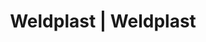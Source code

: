 ---
Link: "file:/Users/vinayakpatel/Downloads/www.weldplast.cz/eshop_products_compare/add/eshop-products-variant92"
product_name: "null"
product_id: "null"
title: "Weldplast | Weldplast"
product_desc: ""
product_specs: ""
product_downloads: ""
href: ""
accessories: ""
similar_products: ""
---